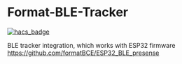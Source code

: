 # Format-BLE-Tracker
[![hacs_badge](https://img.shields.io/badge/HACS-Custom-41BDF5.svg)](https://github.com/hacs/integration)

BLE tracker integration, which works with ESP32 firmware https://github.com/formatBCE/ESP32_BLE_presense
